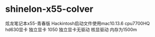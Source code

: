 # shinelon-x55-colver
炫龙笔记本x55-青春版 Hackintosh启动文件使用mac10.13.6
cpu7700HQ hd630显卡 独立显卡 1050
独立显卡无驱动 核显驱动 内存为1500m
